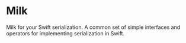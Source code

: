 # Milk
Milk for your Swift serialization. A common set of simple interfaces and operators for implementing serialization in Swift.

